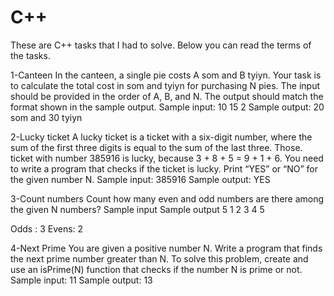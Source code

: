 # C++
These are C++ tasks that I had to solve.
Below you can read the terms of the tasks.

1-Canteen
In the canteen, a single pie costs A som and B tyiyn. Your task is to calculate the total cost in
som and tyiyn for purchasing N pies. The input should be provided in the order of A, B, and N.
The output should match the format shown in the sample output.
Sample input: 10 15 2 Sample output: 20 som and 30 tyiyn

2-Lucky ticket
A lucky ticket is a ticket with a six-digit number, where the sum of the first three digits is equal
to the sum of the last three. Those. ticket with number 385916 is lucky, because 3 + 8 + 5 = 9 +
1 + 6. You need to write a program that checks if the ticket is lucky. Print “YES” or “NO” for
the given number N.
Sample input: 385916 Sample output: YES

3-Count numbers
Count how many even and odd numbers are there among the given N numbers?
Sample input Sample output
5
1 2 3 4 5

Odds : 3
Evens: 2

4-Next Prime
You are given a positive number N. Write a program that finds the next prime number greater
than N. To solve this problem, create and use an isPrime(N) function that checks if the number
N is prime or not.
Sample input: 11 Sample output: 13
